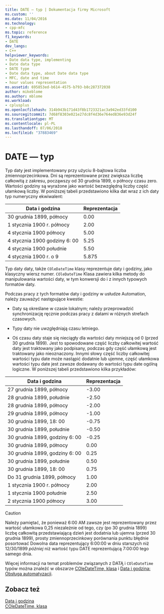 ```yaml
---
title: DATE — typ | Dokumentacja firmy Microsoft
ms.custom: ''
ms.date: 11/04/2016
ms.technology:
- cpp-mfc
ms.topic: reference
f1_keywords:
- DATE
dev_langs:
- C++
helpviewer_keywords:
- Date data type, implementing
- Date data type
- DATE type
- Date data type, about Date data type
- MFC, date and time
- hour values representation
ms.assetid: 695853ed-b614-4575-b793-b8c287372038
author: mikeblome
ms.author: mblome
ms.workload:
- cplusplus
ms.openlocfilehash: 314b943b171d43f8b1723321ac3a942ed33fd100
ms.sourcegitcommit: 7d68f8303e021e27dc8f4d36e764ed836e93d24f
ms.translationtype: MT
ms.contentlocale: pl-PL
ms.lasthandoff: 07/06/2018
ms.locfileid: "37883469"
---
```

# <a name="date-type"></a>DATE — typ
Typ daty jest implementowany przy użyciu 8-bajtowa liczba zmiennoprzecinkowa. Dni są reprezentowane przez zwiększa liczbę całkowitą z zakresu, począwszy od 30 grudnia 1899, o północy czasu zero. Wartości godziny są wyrażone jako wartość bezwzględną liczby część ułamkową liczby. W poniższej tabeli przedstawiono kilka dat wraz z ich daty typ numeryczny ekwiwalent:  
  
|Data i godzina|Reprezentacja|  
|-------------------|--------------------|  
|30 grudnia 1899, północy|0.00|  
|1 stycznia 1900 r. północy|2.00|  
|4 stycznia 1900 północy|5.00|  
|4 stycznia 1900 godziny 6: 00|5.25|  
|4 stycznia 1900 południe|5.50|  
|4 stycznia 1900 r. o 9|5.875|  
  
 Typ daty daty, także `COleDateTime` klasy reprezentuje daty i godziny, jako klasyczny wiersz numer. `COleDateTime` Klasa zawiera kilka metody do manipulowania wartości daty, w tym konwersji do i z innych typowych formatów daty.  
  
 Podczas pracy z tych formatów daty i godziny w usłudze Automation, należy zauważyć następujące kwestie:  
  
-   Daty są określane w czasie lokalnym; należy przeprowadzić synchronizację ręcznie podczas pracy z datami w różnych strefach czasowych.  
  
-   Typy daty nie uwzględniają czasu letniego.  
  
-   Oś czasu daty staje się nieciągły dla wartości daty mniejszą od 0 (przed 30 grudnia 1899). Jest to spowodowane część liczby całkowitej wartość daty jest traktowany jako podpisany, podczas gdy część ułamkową jest traktowany jako nieoznaczony. Innymi słowy część liczby całkowitej wartości typu date może nastąpić dodatnie lub ujemne, część ułamkowa wartości typu date jest zawsze dodawany do wartości typu date ogólną logiczne. W poniższej tabeli przedstawiono kilka przykładów:  
  
|Data i godzina|Reprezentacja|  
|-------------------|--------------------|  
|27 grudnia 1899, północy|-3.00|  
|28 grudnia 1899, południe|-2.50|  
|28 grudnia 1899, północy|-2.00|  
|29 grudnia 1899, północy|-1.00|  
|30 grudnia 1899, 18: 00|-0.75|  
|30 grudnia 1899, południe|-0.50|  
|30 grudnia 1899, godziny 6: 00|-0.25|  
|30 grudnia 1899, północy|0.00|  
|30 grudnia 1899, godziny 6: 00|0.25|  
|30 grudnia 1899, południe|0.50|  
|30 grudnia 1899, 18: 00|0.75|  
|Do 31 grudnia 1899, północy|1.00|  
|1 stycznia 1900 r. północy|2.00|  
|1 stycznia 1900 południe|2.50|  
|2 stycznia 1900 północy|3.00|  
  
> [!CAUTION]
>  Należy pamiętać, że ponieważ 6:00 AM zawsze jest reprezentowany przez wartość ułamkowa 0,25 niezależnie od tego, czy (po 30 grudnia 1899) liczbę całkowitą przedstawiającą dzień jest dodatnia lub ujemna (przed 30 grudnia 1899), prosty zmiennoprzecinkowy porównania punktu błędnie posortować Dowolna data reprezentujący 6:00:00 w dniu starszych niż 12/30/1899 *później* niż wartość typu DATE reprezentującą 7:00:00 tego samego dnia.  
  
 Więcej informacji na temat problemów związanych z DATĄ i `COleDateTime` typów można znaleźć w obszarze [COleDateTime, klasa](../atl-mfc-shared/reference/coledatetime-class.md) i [Data i godzina: Obsługa automatyzacji](../atl-mfc-shared/date-and-time-automation-support.md).  
  
## <a name="see-also"></a>Zobacz też  
 [Data i godzina](../atl-mfc-shared/date-and-time.md)   
 [COleDateTime, klasa](../atl-mfc-shared/reference/coledatetime-class.md)

